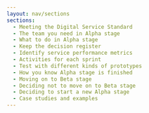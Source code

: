 ```yaml
---
layout: nav/sections
sections:
  - Meeting the Digital Service Standard
  - The team you need in Alpha stage
  - What to do in Alpha stage
  - Keep the decision register
  - Identify service performance metrics
  - Activities for each sprint
  - Test with different kinds of prototypes
  - How you know Alpha stage is finished
  - Moving on to Beta stage
  - Deciding not to move on to Beta stage
  - Deciding to start a new Alpha stage
  - Case studies and examples
---
```

